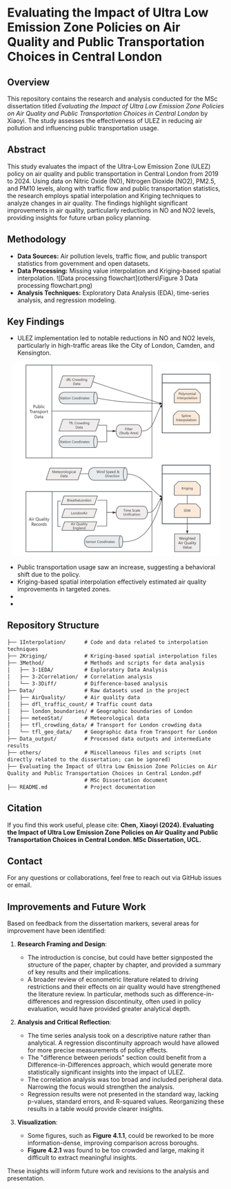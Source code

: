 # Evaluating the Impact of Ultra Low Emission Zone Policies on Air Quality and Public Transportation Choices in Central London

## Overview

This repository contains the research and analysis conducted for the MSc dissertation titled *Evaluating the Impact of Ultra Low Emission Zone Policies on Air Quality and Public Transportation Choices in Central London* by Xiaoyi. The study assesses the effectiveness of ULEZ in reducing air pollution and influencing public transportation usage.

## Abstract

This study evaluates the impact of the Ultra-Low Emission Zone (ULEZ) policy on air quality and public transportation in Central London from 2019 to 2024. Using data on Nitric Oxide (NO), Nitrogen Dioxide (NO2), PM2.5, and PM10 levels, along with traffic flow and public transportation statistics, the research employs spatial interpolation and Kriging techniques to analyze changes in air quality. The findings highlight significant improvements in air quality, particularly reductions in NO and NO2 levels, providing insights for future urban policy planning.

## Methodology

- **Data Sources:** Air pollution levels, traffic flow, and public transport statistics from government and open datasets.
- **Data Processing:** Missing value interpolation and Kriging-based spatial interpolation.
![Data processing flowchart](others\Figure 3 Data processing flowchart.png)
- **Analysis Techniques:** Exploratory Data Analysis (EDA), time-series analysis, and regression modeling.

## Key Findings

- ULEZ implementation led to notable reductions in NO and NO2 levels, particularly in high-traffic areas like the City of London, Camden, and Kensington.

<p align="center">
    <img src="others/Figure%203%20Data%20processing%20flowchart.png" alt="Data processing flowchart" width="480"/>
</p>

- Public transportation usage saw an increase, suggesting a behavioral shift due to the policy.
- Kriging-based spatial interpolation effectively estimated air quality improvements in targeted zones.
-
-

## Repository Structure

```
├── 1Interpolation/      # Code and data related to interpolation techniques
├── 2Kriging/            # Kriging-based spatial interpolation files
├── 3Method/             # Methods and scripts for data analysis
│   ├── 3-1EDA/          # Exploratory Data Analysis
│   ├── 3-2Correlation/  # Correlation analysis
│   └── 3-3Diff/         # Difference-based analysis
├── Data/                # Raw datasets used in the project
│   ├── AirQuality/      # Air quality data
│   ├── dfl_traffic_count/ # Traffic count data
│   ├── london_boundaries/ # Geographic boundaries of London
│   ├── meteoStat/       # Meteorological data
│   ├── tfl_crowding_data/ # Transport for London crowding data
│   └── tfl_geo_data/    # Geographic data from Transport for London
├── Data_output/         # Processed data outputs and intermediate results
├── others/              # Miscellaneous files and scripts (not directly related to the dissertation; can be ignored)
├── Evaluating the Impact of Ultra Low Emission Zone Policies on Air Quality and Public Transportation Choices in Central London.pdf  
                         # MSc Dissertation document
├── README.md            # Project documentation
```
## Citation

If you find this work useful, please cite:
**Chen, Xiaoyi (2024). Evaluating the Impact of Ultra Low Emission Zone Policies on Air Quality and Public Transportation Choices in Central London. MSc Dissertation, UCL.**

## Contact

For any questions or collaborations, feel free to reach out via GitHub issues or email.



## Improvements and Future Work

Based on feedback from the dissertation markers, several areas for improvement have been identified:

1. **Research Framing and Design**:  
   - The introduction is concise, but could have better signposted the structure of the paper, chapter by chapter, and provided a summary of key results and their implications.  
   - A broader review of econometric literature related to driving restrictions and their effects on air quality would have strengthened the literature review. In particular, methods such as difference-in-differences and regression discontinuity, often used in policy evaluation, would have provided greater analytical depth.

2. **Analysis and Critical Reflection**:  
   - The time series analysis took on a descriptive nature rather than analytical. A regression discontinuity approach would have allowed for more precise measurements of policy effects.  
   - The "difference between periods" section could benefit from a Difference-in-Differences approach, which would generate more statistically significant insights into the impact of ULEZ.
   - The correlation analysis was too broad and included peripheral data. Narrowing the focus would strengthen the analysis.
   - Regression results were not presented in the standard way, lacking p-values, standard errors, and R-squared values. Reorganizing these results in a table would provide clearer insights.

3. **Visualization**:  
   - Some figures, such as **Figure 4.1.1**, could be reworked to be more information-dense, improving comparison across boroughs.
   - **Figure 4.2.1** was found to be too crowded and large, making it difficult to extract meaningful insights.

These insights will inform future work and revisions to the analysis and presentation.

